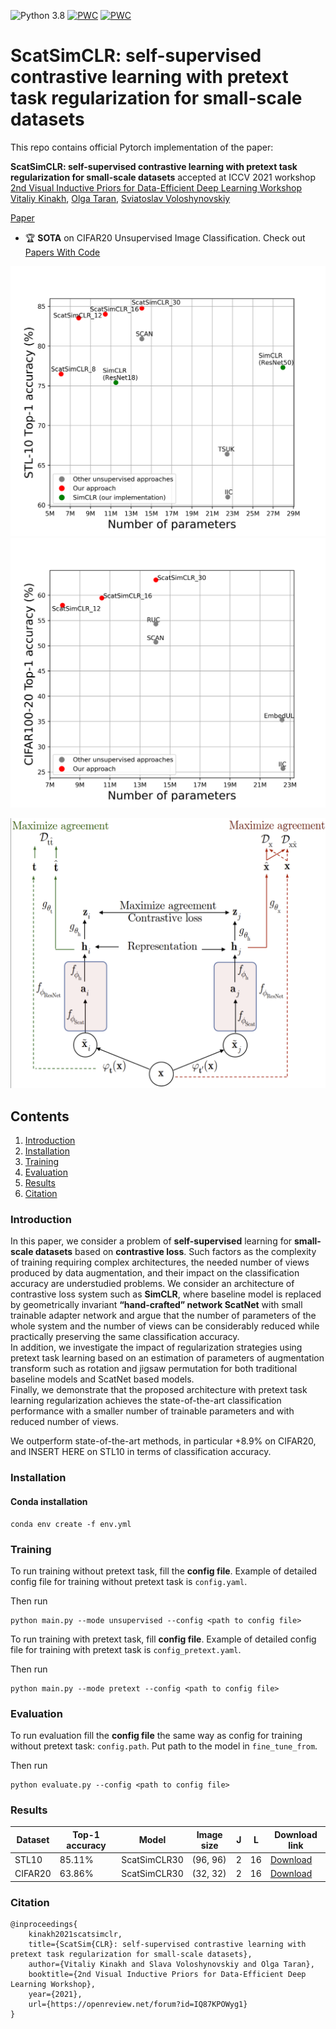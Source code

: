 ![Python 3.8](https://img.shields.io/badge/python-3.8-green.svg) 
[![PWC](https://img.shields.io/endpoint.svg?url=https://paperswithcode.com/sota/unsupervised-image-classification-on-cifar-20)](https://paperswithcode.com/sota/unsupervised-image-classification-on-cifar-20)
[![PWC](https://img.shields.io/endpoint.svg?url=https://paperswithcode.com/sota/unsupervised-image-classification-on-stl-10)](https://paperswithcode.com/sota/unsupervised-image-classification-on-stl-10)

# ScatSimCLR: self-supervised contrastive learning with pretext task regularization for small-scale datasets

This repo contains official Pytorch implementation of the paper:

**ScatSimCLR: self-supervised contrastive learning with pretext task regularization for small-scale datasets** 
accepted at ICCV 2021 workshop
[2nd Visual Inductive Priors for Data-Efficient Deep Learning Workshop](https://vipriors.github.io/) </br>
[Vitaliy Kinakh](https://vkinakh.github.io/), [Olga Taran](http://sip.unige.ch/team/olga-taran/), [Sviatoslav Voloshynovskiy](http://sip.unige.ch/team/prof-sviatoslav-voloshynovskiy/)

[Paper](https://arxiv.org/abs/2108.13939) <!--[Presentation](INSERT LINK HERE) [Video](INSERT LINK HERE)-->

- 🏆 __SOTA__ on CIFAR20 Unsupervised Image Classification. Check out [Papers With Code](https://paperswithcode.com/paper/scatsimclr-self-supervised-contrastive-1)

<p align="center"> <img src="docs/images/stl-10_performance.png">
<img src="docs/images/cifar100-20_performance.png">
</p>

<p align="center"><img src="docs/images/architecture.png"></p>

## Contents
1. [Introduction](#introduction)
0. [Installation](#installation)
0. [Training](#training)
0. [Evaluation](#evaluation)
0. [Results](#results)
0. [Citation](#citation)


### Introduction

In this paper, we consider a problem of **self-supervised** learning for **small-scale datasets** based on 
**contrastive loss**. Such factors as the complexity of training requiring complex architectures, the needed
number of views produced by data augmentation, and their impact on the  classification accuracy are understudied
problems. We consider an architecture of contrastive loss system such as **SimCLR**, where baseline model is 
replaced by geometrically invariant **“hand-crafted” network ScatNet** with small trainable adapter network and
argue that the number of parameters of the whole system and the number of views can be considerably reduced while
practically preserving the same classification accuracy. </br> In addition, we investigate the impact of regularization strategies using pretext task learning based on an
estimation of parameters of augmentation transform such as rotation and jigsaw permutation for both traditional
baseline models and ScatNet based models. </br> Finally, we demonstrate that the proposed architecture with pretext
task learning regularization achieves the state-of-the-art classification performance with a smaller number of
trainable parameters and with reduced number of views.

We outperform state-of-the-art methods, in particular +8.9% on CIFAR20, and INSERT HERE on STL10 in terms of 
classification accuracy.

### Installation

#### Conda installation
```commandline
conda env create -f env.yml
```

### Training

To run training without pretext task, fill the **config file**. Example of detailed config file for training without
pretext task is `config.yaml`.

Then run
```commandline
python main.py --mode unsupervised --config <path to config file>
```

To run training with pretext task, fill **config file**. Example of detailed config file for training with pretext task
is `config_pretext.yaml`.

Then run
```commandline
python main.py --mode pretext --config <path to config file>
```

### Evaluation
To run evaluation fill the **config file** the same way as config for training without pretext task: `config.path`. 
Put path to the model in `fine_tune_from`.

Then run
```commandline
python evaluate.py --config <path to config file>
```

### Results
|Dataset | Top-1 accuracy| Model        |Image size| J | L  | Download link |
|--------|---------------|--------------|----------|---|----|---|
|STL10   | 85.11%        | ScatSimCLR30 |(96, 96)  | 2 | 16 | [Download](https://drive.google.com/drive/folders/1W6LaQsUo3DxJVR6dsmcq4uGioik3BcDf?usp=sharing)|
|CIFAR20 | 63.86%        | ScatSimCLR30 |(32, 32)  | 2 | 16 | [Download](https://drive.google.com/drive/folders/1dhDMzNaB5PhXPqarwBw1KDCbs6DtHwOc?usp=sharing) |
 
### Citation

```commandline
@inproceedings{
    kinakh2021scatsimclr,
    title={ScatSim{CLR}: self-supervised contrastive learning with pretext task regularization for small-scale datasets},
    author={Vitaliy Kinakh and Slava Voloshynovskiy and Olga Taran},
    booktitle={2nd Visual Inductive Priors for Data-Efficient Deep Learning Workshop},
    year={2021},
    url={https://openreview.net/forum?id=IQ87KPOWyg1}
}
```